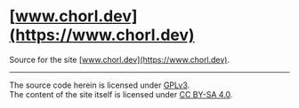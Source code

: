 # [www.chorl.dev](https://www.chorl.dev)
Source for the site [www.chorl.dev](https://www.chorl.dev).

---
The source code herein is licensed under [GPLv3](./LICENSE).  
The content of the site itself is licensed under [CC BY-SA 4.0](https://creativecommons.org/licenses/by-sa/4.0/).
